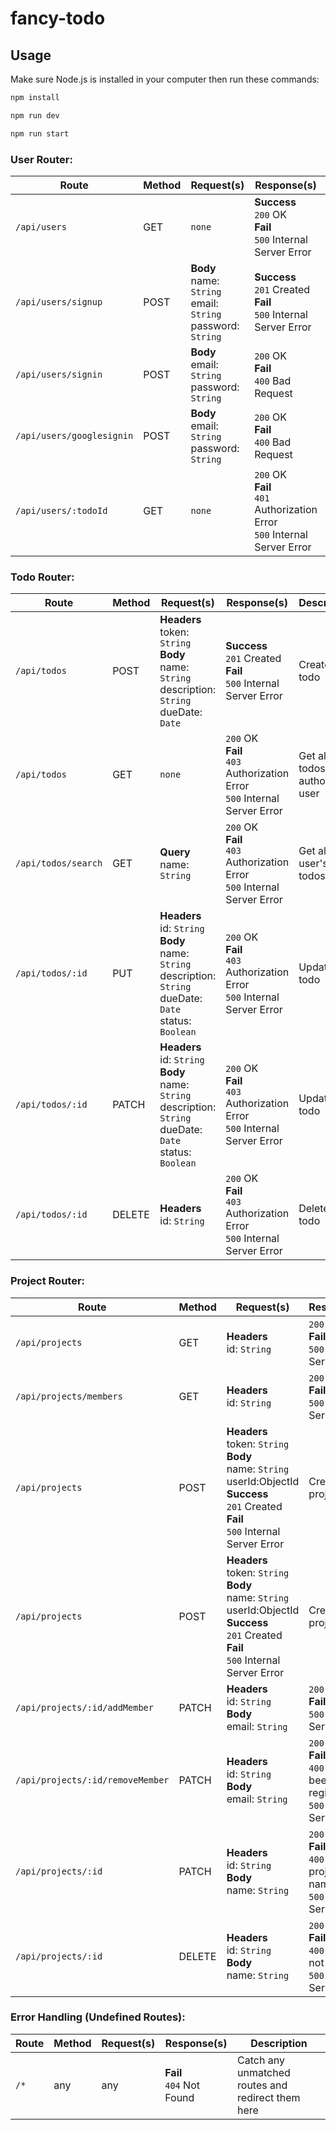 # fancy-todo

## Usage

Make sure Node.js is installed in your computer then run these commands:

```javascript
npm install

npm run dev

npm run start
```

### User Router:

Route | Method | Request(s) | Response(s) | Description
---|---|---|---|---
`/api/users` | GET | `none` | **Success**<br>`200` OK<br>**Fail**<br>`500` Internal Server Error | Show all users
`/api/users/signup` | POST | **Body**<br>name: `String`<br>email: `String`<br>password: `String` | **Success**<br>`201` Created<br>**Fail**<br>`500` Internal Server Error | Create a user
`/api/users/signin` | POST | **Body**<br>email: `String`<br>password: `String` | `200` OK<br>**Fail**<br>`400` Bad Request | Sign a user in
`/api/users/googlesignin` | POST | **Body**<br>email: `String`<br>password: `String` | `200` OK<br>**Fail**<br>`400` Bad Request | Sign a user in with google account
`/api/users/:todoId` | GET | `none` | `200` OK<br>**Fail**<br>`401` Authorization Error<br>`500` Internal Server Error | Get logged in todo user by todoId

### Todo Router:

Route | Method | Request(s) | Response(s) | Description
---|---|---|---|---
`/api/todos` | POST | **Headers**<br>token: `String`<br>**Body**<br>name: `String`<br>description: `String`<br>dueDate: `Date` | **Success**<br>`201` Created<br>**Fail**<br>`500` Internal Server Error | Create a todo
`/api/todos` | GET | `none` | `200` OK<br>**Fail**<br>`403` Authorization Error<br>`500` Internal Server Error | Get all todos by authorize user
`/api/todos/search` | GET | **Query**<br>name: `String`<br> | `200` OK<br>**Fail**<br>`403` Authorization Error<br>`500` Internal Server Error | Get all user's todos
`/api/todos/:id` | PUT | **Headers**<br>id: `String`<br>**Body**<br>name: `String`<br>description: `String`<br>dueDate: `Date`<br>status: `Boolean` | `200` OK<br>**Fail**<br>`403` Authorization Error<br>`500` Internal Server Error | Update one todo
`/api/todos/:id` | PATCH | **Headers**<br>id: `String`<br>**Body**<br>name: `String`<br>description: `String`<br>dueDate: `Date`<br>status: `Boolean` | `200` OK<br>**Fail**<br>`403` Authorization Error<br>`500` Internal Server Error | Update one todo
`/api/todos/:id` | DELETE | **Headers**<br>id: `String` | `200` OK<br>**Fail**<br>`403` Authorization Error<br>`500` Internal Server Error | Delete a todo

### Project Router:

Route | Method | Request(s) | Response(s) | Description
---|---|---|---|---
`/api/projects` | GET | **Headers**<br>id: `String` | `200` OK<br>**Fail**<br>`500` Internal Server Error | Get projects of authorize user
`/api/projects/members` | GET | **Headers**<br>id: `String` | `200` OK<br>**Fail**<br>`500` Internal Server Error | Get projects of authorize user
`/api/projects` | POST | **Headers**<br>token: `String`<br>**Body**<br>name: `String` <br> userId:ObjectId **Success** <br>`201` Created<br>**Fail**<br>`500` Internal Server Error | Create a project
`/api/projects` | POST | **Headers**<br>token: `String`<br>**Body**<br>name: `String` <br> userId:ObjectId **Success** <br>`201` Created<br>**Fail**<br>`500` Internal Server Error | Create a project
`/api/projects/:id/addMember` | PATCH | **Headers**<br>id: `String`<br>**Body**<br>email: `String` | `200` OK<br>**Fail**<br>`500` Internal Server Error | Add member to project
`/api/projects/:id/removeMember` | PATCH | **Headers**<br>id: `String`<br>**Body**<br>email: `String` | `200` OK<br>**Fail**<br>`400` User has been registered<br>`500` Internal Server Error | Remove member from project
`/api/projects/:id` | PATCH | **Headers**<br>id: `String`<br>**Body**<br>name: `String` | `200` OK<br>**Fail**<br>`400` Set new project name<br>`500` Internal Server Error | Set project name
`/api/projects/:id` | DELETE | **Headers**<br>id: `String`<br>**Body**<br>name: `String` | `200` OK<br>**Fail**<br>`400` Project not found<br>`500` Internal Server Error | Delete project

### Error Handling (Undefined Routes):

Route | Method | Request(s) | Response(s) | Description
---|---|---|---|---
`/*` | any | any | **Fail**<br>`404` Not Found | Catch any unmatched routes and redirect them here
